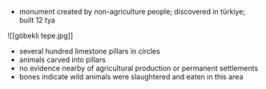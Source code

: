 - monument created by non-agriculture people; discovered in türkiye; built 12 tya

![[göbekli tepe.jpg]]

- several hundred limestone pillars in circles
- animals carved into pillars
- no evidence nearby of agricultural production or permanent settlements
- bones indicate wild animals were slaughtered and eaten in this area
